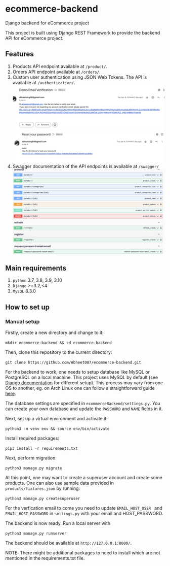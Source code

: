 # ecommerce-backend
Django backend for eCommerce project

This project is built using Django REST Framework to provide the backend API for eCommerce project.  

Features
--------
1. Products API endpoint available at `/product/`.
2. Orders API endpoint available at `/orders/`.
3. Custom user authentication using JSON Web Tokens. The API is available at `/authentication/`.![Screenshot 2024-04-17 at 12.46.14 PM.png](static_files%2FScreenshot%202024-04-17%20at%2012.46.14%20PM.png) ![Screenshot 2024-04-17 at 12.46.26 PM.png](static_files%2FScreenshot%202024-04-17%20at%2012.46.26%20PM.png)
4. Swagger documentation of the API endpoints is available at `/swagger/` ![Screenshot 2024-04-17 at 11.34.53 AM.png](static_files%2FScreenshot%202024-04-17%20at%2011.34.53%20AM.png)


Main requirements
------------

1. `python` 3.7, 3.8, 3.9, 3.10
2. `Django` >=3.2,<4
3. `MySQL` 8.3.0


## How to set up





### Manual setup

Firstly, create a new directory and change to it:

`mkdir ecommerce-backend && cd ecommerce-backend`

Then, clone this repository to the current directory:

`git clone https://github.com/Abheet007/ecommerce-backend.git`

For the backend to work, one needs to setup database like MySQL or PostgreSQL on a local machine. This project uses MySQL by default (see [Django documentation](https://docs.djangoproject.com/en/3.2/ref/settings/#databases) for different setup). This process may vary from one OS to another, eg. on Arch Linux one can follow a straightforward guide [here](https://wiki.archlinux.org/index.php/PostgreSQL).

The database settings are specified in `ecommerceBackend/settings.py`. You can create your own database and update the `PASSWORD` and `NAME` fields in it.

Next, set up a virtual environment and activate it:

`python3 -m venv env && source env/bin/activate`

Install required packages:

`pip3 install -r requirements.txt`

Next, perform migration:

`python3 manage.py migrate`

At this point, one may want to create a superuser account and create some products. One can also use sample data provided in `products/fixtures.json` by running:

`python3 manage.py createsuperuser`

For the verfication email to come you need to update `EMAIL_HOST_USER ` and 
`EMAIL_HOST_PASSWORD` in `settings.py` with your email and HOST_PASSWORD.

The backend is now ready. Run a local server with

`python3 manage.py runserver`

The backend should be available at `http://127.0.0.1:8000/`.

NOTE: There might be additional packages to need to install which are not mentioned in the requirements.txt file.
